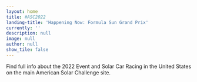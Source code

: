 ```yaml
---
layout: home
title: #ASC2022
landing-title: 'Happening Now: Formula Sun Grand Prix'
currently: ''
description: null
image: null
author: null
show_tile: false
---
```


Find full info about the 2022 Event and Solar Car Racing in the United States on the main American Solar Challenge site. 
